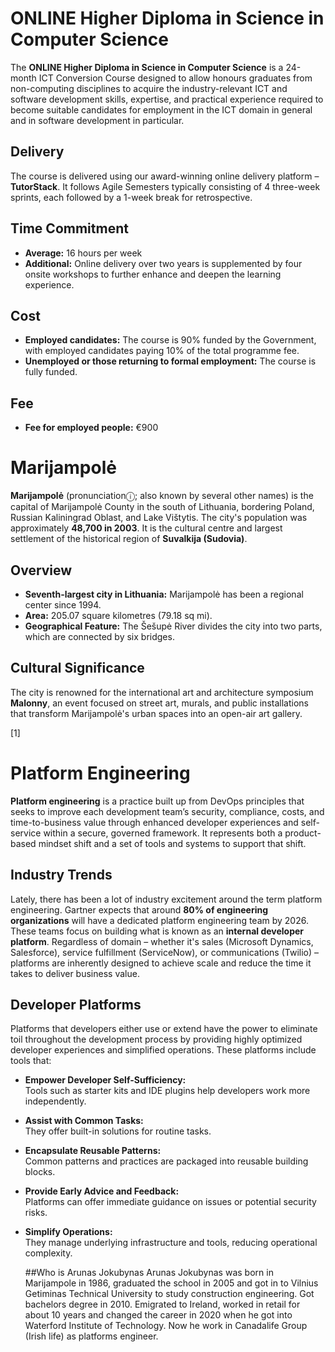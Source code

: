 # ONLINE Higher Diploma in Science in Computer Science

The **ONLINE Higher Diploma in Science in Computer Science** is a 24-month ICT Conversion Course designed to allow honours graduates from non-computing disciplines to acquire the industry-relevant ICT and software development skills, expertise, and practical experience required to become suitable candidates for employment in the ICT domain in general and in software development in particular.

## Delivery

The course is delivered using our award-winning online delivery platform – **TutorStack**. It follows Agile Semesters typically consisting of 4 three-week sprints, each followed by a 1-week break for retrospective.

## Time Commitment

- **Average:** 16 hours per week
- **Additional:** Online delivery over two years is supplemented by four onsite workshops to further enhance and deepen the learning experience.

## Cost

- **Employed candidates:** The course is 90% funded by the Government, with employed candidates paying 10% of the total programme fee.
- **Unemployed or those returning to formal employment:** The course is fully funded.

## Fee

- **Fee for employed people:** €900
# Marijampolė

**Marijampolė** (pronunciationⓘ; also known by several other names) is the capital of Marijampolė County in the south of Lithuania, bordering Poland, Russian Kaliningrad Oblast, and Lake Vištytis. The city's population was approximately **48,700 in 2003**. It is the cultural centre and largest settlement of the historical region of **Suvalkija (Sudovia)**.

## Overview

- **Seventh-largest city in Lithuania:** Marijampolė has been a regional center since 1994.
- **Area:** 205.07 square kilometres (79.18 sq mi).
- **Geographical Feature:** The Šešupė River divides the city into two parts, which are connected by six bridges.

## Cultural Significance

The city is renowned for the international art and architecture symposium **Malonny**, an event focused on street art, murals, and public installations that transform Marijampolė's urban spaces into an open-air art gallery.

[1]
# Platform Engineering

**Platform engineering** is a practice built up from DevOps principles that seeks to improve each development team’s security, compliance, costs, and time-to-business value through enhanced developer experiences and self-service within a secure, governed framework. It represents both a product-based mindset shift and a set of tools and systems to support that shift.

## Industry Trends

Lately, there has been a lot of industry excitement around the term platform engineering. Gartner expects that around **80% of engineering organizations** will have a dedicated platform engineering team by 2026. These teams focus on building what is known as an **internal developer platform**. Regardless of domain – whether it's sales (Microsoft Dynamics, Salesforce), service fulfillment (ServiceNow), or communications (Twilio) – platforms are inherently designed to achieve scale and reduce the time it takes to deliver business value.

## Developer Platforms

Platforms that developers either use or extend have the power to eliminate toil throughout the development process by providing highly optimized developer experiences and simplified operations. These platforms include tools that:

- **Empower Developer Self-Sufficiency:**  
  Tools such as starter kits and IDE plugins help developers work more independently.
- **Assist with Common Tasks:**  
  They offer built-in solutions for routine tasks.
- **Encapsulate Reusable Patterns:**  
  Common patterns and practices are packaged into reusable building blocks.
- **Provide Early Advice and Feedback:**  
  Platforms can offer immediate guidance on issues or potential security risks.
- **Simplify Operations:**  
  They manage underlying infrastructure and tools, reducing operational complexity.

  ##Who is Arunas Jokubynas
  Arunas Jokubynas was born in Marijampole in 1986, graduated the school in 2005 and got in to Vilnius Getiminas Technical University to study construction engineering. Got bachelors degree in 2010. Emigrated to Ireland, worked in retail for about 10 years and changed the career in 2020 when he got into Waterford Institute of Technology. Now he work in Canadalife Group (Irish life) as platforms engineer.
